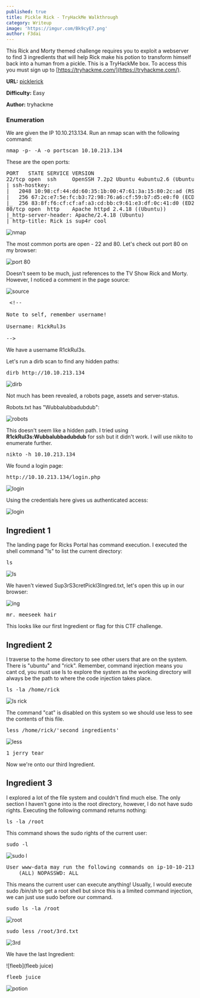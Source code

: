 ```yaml
---
published: true
title: Pickle Rick - TryHackMe Walkthrough
category: Writeup
image: 'https://imgur.com/Bk9cyE7.png'
author: F3dai
---
```

This Rick and Morty themed challenge requires you to exploit a webserver to find 3 ingredients that will help Rick make his potion to transform himself back into a human from a pickle. This is a TryHackMe box. To access this you must sign up to [https://tryhackme.com/](https://tryhackme.com/).

**URL:** [picklerick](https://www.tryhackme.com/room/picklerick)

**Difficulty:** Easy

**Author:** tryhackme

### Enumeration

We are given the IP 10.10.213.134. Run an nmap scan with the following command:

<pre>nmap -p- -A -o portscan 10.10.213.134</pre>

These are the open ports:

<pre>PORT   STATE SERVICE VERSION
22/tcp open  ssh     OpenSSH 7.2p2 Ubuntu 4ubuntu2.6 (Ubuntu Linux; protocol 2.0)
| ssh-hostkey: 
|   2048 10:98:cf:44:dd:60:35:1b:00:47:61:3a:15:80:2c:ad (RSA)
|   256 67:2c:e7:5e:fc:b3:72:98:76:a6:cf:59:b7:d5:e0:f0 (ECDSA)
|_  256 83:8f:f6:cf:cf:af:a3:cd:bb:c9:61:e3:df:0c:41:d0 (ED25519)
80/tcp open  http    Apache httpd 2.4.18 ((Ubuntu))
|_http-server-header: Apache/2.4.18 (Ubuntu)
|_http-title: Rick is sup4r cool
</pre>

![nmap](https://imgur.com/qbYR2v2.png)

The most common ports are open - 22 and 80. Let's check out port 80 on my browser:

![port 80](https://imgur.com/jBK3Fmk.png)

Doesn't seem to be much, just references to the TV Show Rick and Morty. However, I noticed a comment in the page source: 

![source](https://imgur.com/jpKzLz2.png)

<pre> &lt;!--

Note to self, remember username!

Username: R1ckRul3s

--&gt;</pre>
  
We have a username R1ckRul3s. 
  
Let's run a dirb scan to find any hidden paths:
  
<pre>dirb http://10.10.213.134</pre>
  
![dirb](https://imgur.com/RlYQOqp.png)

Not much has been revealed, a robots page, assets and server-status. 
  
Robots.txt has "Wubbalubbadubdub":
  
![robots](https://imgur.com/4Z9t9OM.png)
  
This doesn't seem like a hidden path. I tried using **R1ckRul3s:Wubbalubbadubdub** for ssh but it didn't work. I will use nikito to enumerate further. 

<pre>nikto -h 10.10.213.134</pre>

We found a login page:

<pre>http://10.10.213.134/login.php</pre>

![login](https://imgur.com/bDYc7EH.png)

Using the credentials here gives us authenticated access:

![login](https://imgur.com/IIcHdub.png)

## Ingredient 1

The landing page for Ricks Portal has command execution. I executed the shell command "ls" to list the current directory:

<pre>ls</pre>

![ls](https://imgur.com/iPiYZcd.png)

We haven't viewed Sup3rS3cretPickl3Ingred.txt, let's open this up in our browser:

![ing](https://imgur.com/Gh3nUsm.png)

<pre>mr. meeseek hair</pre>

This looks like our first Ingredient or flag for this CTF challenge. 

## Ingredient 2

I traverse to the home directory to see other users that are on the system. There is "ubuntu" and "rick". Remember, command injection means you cant cd, you must use ls to explore the system as the working directory will always be the path to where the code injection takes place.

<pre>ls -la /home/rick</pre>

![ls rick](https://imgur.com/OO8ktEY.png)

The command "cat" is disabled on this system so we should use less to see the contents of this file.

<pre>less /home/rick/'second ingredients'</pre>

![less](https://imgur.com/1ijHXsX.png)

<pre>1 jerry tear</pre>

Now we're onto our third Ingredient. 

## Ingredient 3

I explored a lot of the file system and couldn't find much else. The only section I haven't gone into is the root directory, however, I do not have sudo rights. Executing the following command returns nothing:

<pre>ls -la /root</pre>

This command shows the sudo rights of the current user:

<pre>sudo -l</pre>

![sudo l](https://imgur.com/jilTp35.png)

<pre>
User www-data may run the following commands on ip-10-10-213-134.eu-west-1.compute.internal:
    (ALL) NOPASSWD: ALL</pre>

This means the current user can execute anything! Usually, I would execute sudo /bin/sh to get a root shell but since this is a limited command injection, we can just use sudo before our command.

<pre>sudo ls -la /root</pre>

![root](https://imgur.com/XTb6Nwu.png)

<pre>sudo less /root/3rd.txt</pre>

![3rd](https://imgur.com/atQbaxz.png)

We have the last Ingredient: 

![fleeb](fleeb juice)

<pre>fleeb juice</pre>

![potion](https://imgur.com/WLzYZkY.png)
